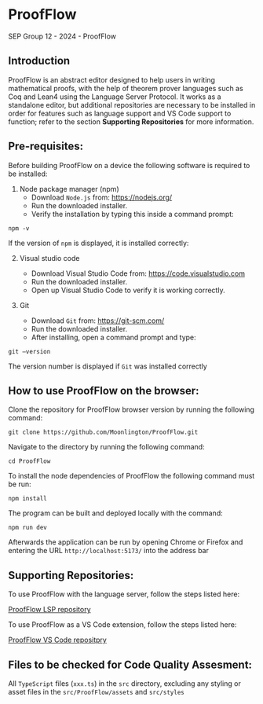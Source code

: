 # ProofFlow
SEP Group 12 - 2024 - ProofFlow


## Introduction
ProofFlow is an abstract editor designed to help users in writing mathematical proofs,
with the help of theorem prover languages such as Coq and Lean4 using the Language Server Protocol. It works as a standalone editor,
but additional repositories are necessary to be installed in order for features such as language support and VS Code support to function; refer to the section
**Supporting Repositories** for more information.

## Pre-requisites:
Before building ProofFlow on a device the following software is required to be installed:
1. Node package manager (npm)
    - Download `Node.js` from: https://nodejs.org/
    - Run the downloaded installer.
    - Verify the installation by typing this inside a command prompt:

```
npm -v
```
If the version of `npm` is displayed, it is installed correctly:


2. Visual studio code
    - Download Visual Studio Code from: https://code.visualstudio.com
    - Run the downloaded installer.
    - Open up Visual Studio Code to verify it is working correctly.


3. Git
    - Download `Git` from: https://git-scm.com/
    - Run the downloaded installer.
    - After installing, open a command prompt and type:

```
git –version
```
The version number is displayed
if `Git` was installed correctly



## How to use ProofFlow on the browser:

Clone the repository for ProofFlow browser version by running the following command:
```
git clone https://github.com/Moonlington/ProofFlow.git
```
Navigate to the directory by running the following command:
```
cd ProofFlow
```
To install the node dependencies of ProofFlow the following command must be
run:
```
npm install
```
The program can be built and deployed locally with the command:
```
npm run dev
``` 
Afterwards the application can be run by opening Chrome or Firefox and entering the URL `http://localhost:5173/`
into the address bar

## Supporting Repositories:

To use ProofFlow with the language server, follow the steps listed here:

[ProofFlow LSP repository](https://github.com/jochem06/Proofflow-lsp.git)

To use ProofFlow as a VS Code extension, follow the steps listed here:

[ProofFlow VS Code repositpry](https://github.com/kaa-vz/ProofFlowExtension.git)

## Files to be checked for Code Quality Assesment:

All `TypeScript` files (`xxx.ts`) in the `src` directory, excluding any styling or asset files in the `src/ProofFlow/assets` and `src/styles`







